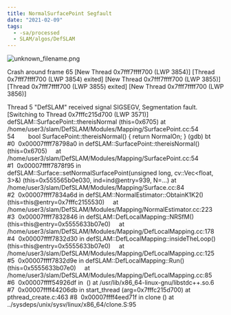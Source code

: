 ```yaml
---
title: NormalSurfacePoint Segfault
date: "2021-02-09"
tags:
  - -sa/processed
  - SLAM/algos/DefSLAM
---
```


![unknown_filename.png](./_resources/NormalSurfacePoint_Segfault.resources/unknown_filename.png)

Crash around frame 65
\[New Thread 0x7fff7ffff700 (LWP 3854)\]
\[Thread 0x7fff7ffff700 (LWP 3854) exited\]
\[New Thread 0x7fff7ffff700 (LWP 3855)\]
\[Thread 0x7fff7ffff700 (LWP 3855) exited\]
\[New Thread 0x7fff7ffff700 (LWP 3856)\]

Thread 5 "DefSLAM" received signal SIGSEGV, Segmentation fault.
\[Switching to Thread 0x7fffc215d700 (LWP 3571)\]
defSLAM::SurfacePoint::thereisNormal (this=0x6705) at /home/user3/slam/DefSLAM/Modules/Mapping/SurfacePoint.cc:54
54        bool SurfacePoint::thereisNormal() { return NormalOn; }
(gdb) bt
#0  0x00007ffff78798a0 in defSLAM::SurfacePoint::thereisNormal() (this=0x6705)
    at /home/user3/slam/DefSLAM/Modules/Mapping/SurfacePoint.cc:54
#1  0x00007ffff7878f95 in defSLAM::Surface::setNormalSurfacePoint(unsigned long, cv::Vec<float, 3>&) (this=0x555565b0e030, ind=ind@entry=939, N=...) at /home/user3/slam/DefSLAM/Modules/Mapping/Surface.cc:84
#2  0x00007ffff7834a6d in defSLAM::NormalEstimator::ObtainK1K2() (this=this@entry=0x7fffc2155530)
    at /home/user3/slam/DefSLAM/Modules/Mapping/NormalEstimator.cc:223
#3  0x00007ffff7832846 in defSLAM::DefLocalMapping::NRSfM() (this=this@entry=0x5555633b07e0)
    at /home/user3/slam/DefSLAM/Modules/Mapping/DefLocalMapping.cc:178
#4  0x00007ffff7832d30 in defSLAM::DefLocalMapping::insideTheLoop() (this=this@entry=0x5555633b07e0)
    at /home/user3/slam/DefSLAM/Modules/Mapping/DefLocalMapping.cc:125
#5  0x00007ffff7832d9e in defSLAM::DefLocalMapping::Run() (this=0x5555633b07e0)
    at /home/user3/slam/DefSLAM/Modules/Mapping/DefLocalMapping.cc:85
#6  0x00007ffff54926df in  () at /usr/lib/x86\_64-linux-gnu/libstdc++.so.6
#7  0x00007ffff44206db in start\_thread (arg=0x7fffc215d700) at pthread\_create.c:463
#8  0x00007ffff4eed71f in clone () at ../sysdeps/unix/sysv/linux/x86\_64/clone.S:95

